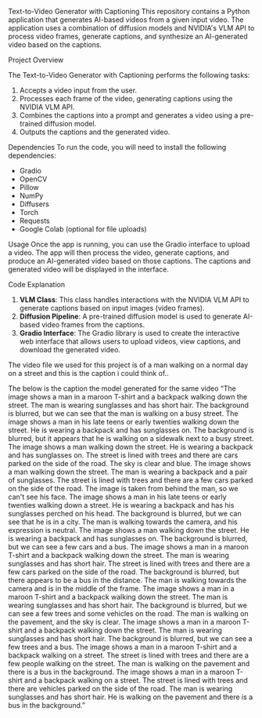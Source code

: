 Text-to-Video Generator with Captioning
This repository contains a Python application that generates AI-based videos from a given input video. The application uses a combination of diffusion models and NVIDIA's VLM API to process video frames, generate captions, and synthesize an AI-generated video based on the captions.

Project Overview

The Text-to-Video Generator with Captioning performs the following tasks:
1. Accepts a video input from the user.
2. Processes each frame of the video, generating captions using the NVIDIA VLM API.
3. Combines the captions into a prompt and generates a video using a pre-trained diffusion model.
4. Outputs the captions and the generated video.
   
Dependencies
To run the code, you will need to install the following dependencies:
- Gradio
- OpenCV
- Pillow
- NumPy
- Diffusers
- Torch
- Requests
- Google Colab (optional for file uploads)


Usage
Once the app is running, you can use the Gradio interface to upload a video. The app will then process the video, generate captions, and produce an AI-generated video based on those captions. The captions and generated video will be displayed in the interface.

Code Explanation
1. **VLM Class**: This class handles interactions with the NVIDIA VLM API to generate captions based on input images (video frames).
2. **Diffusion Pipeline**: A pre-trained diffusion model is used to generate AI-based video frames from the captions.
3. **Gradio Interface**: The Gradio library is used to create the interactive web interface that allows users to upload videos, view captions, and download the generated video.
   


The video file we used for this project is of a man walking on a normal day on a street and this is the caption i could think of..

The below is the caption the model generated for the same video 
“The image shows a man in a maroon T-shirt and a backpack walking down the street. The man is wearing sunglasses and has short hair. The background is blurred, but we can see that the man is walking on a busy street.
The image shows a man in his late teens or early twenties walking down the street. He is wearing a backpack and has sunglasses on. The background is blurred, but it appears that he is walking on a sidewalk next to a busy street.
The image shows a man walking down the street. He is wearing a backpack and has sunglasses on. The street is lined with trees and there are cars parked on the side of the road. The sky is clear and blue.
The image shows a man walking down the street. The man is wearing a backpack and a pair of sunglasses. The street is lined with trees and there are a few cars parked on the side of the road. The image is taken from behind the man, so we can't see his face.
The image shows a man in his late teens or early twenties walking down a street. He is wearing a backpack and has his sunglasses perched on his head. The background is blurred, but we can see that he is in a city. The man is walking towards the camera, and his expression is neutral.
The image shows a man walking down the street. He is wearing a backpack and has sunglasses on. The background is blurred, but we can see a few cars and a bus.
The image shows a man in a maroon T-shirt and a backpack walking down the street. The man is wearing sunglasses and has short hair. The street is lined with trees and there are a few cars parked on the side of the road. The background is blurred, but there appears to be a bus in the distance. The man is walking towards the camera and is in the middle of the frame.
The image shows a man in a maroon T-shirt and a backpack walking down the street. The man is wearing sunglasses and has short hair. The background is blurred, but we can see a few trees and some vehicles on the road. The man is walking on the pavement, and the sky is clear.
The image shows a man in a maroon T-shirt and a backpack walking down the street. The man is wearing sunglasses and has short hair. The background is blurred, but we can see a few trees and a bus.
The image shows a man in a maroon T-shirt and a backpack walking on a street. The street is lined with trees and there are a few people walking on the street. The man is walking on the pavement and there is a bus in the background.
The image shows a man in a maroon T-shirt and a backpack walking on a street. The street is lined with trees and there are vehicles parked on the side of the road. The man is wearing sunglasses and has short hair. He is walking on the pavement and there is a bus in the background.”
